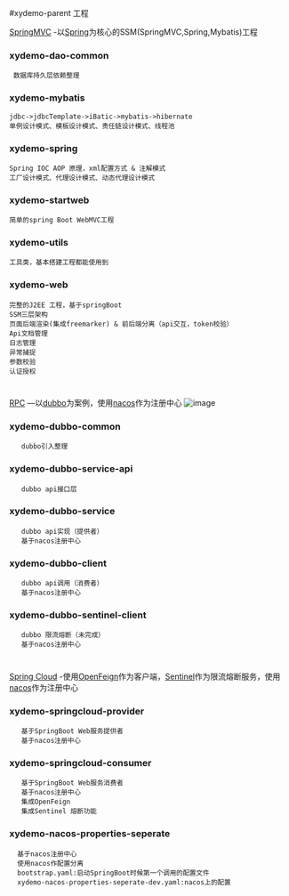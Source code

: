#xydemo-parent 工程

[SpringMVC](http://www.springmvc.cn/) -以[Spring](https://spring.io/)为核心的SSM(SpringMVC,Spring,Mybatis)工程
### xydemo-dao-common
     数据库持久层依赖整理

### xydemo-mybatis
    jdbc->jdbcTemplate->iBatic->mybatis->hibernate
    单例设计模式、模板设计模式、责任链设计模式、线程池

### xydemo-spring
    Spring IOC AOP 原理，xml配置方式 & 注解模式
    工厂设计模式、代理设计模式、动态代理设计模式

### xydemo-startweb
    简单的spring Boot WebMVC工程

### xydemo-utils
    工具类，基本搭建工程都能使用到
    
### xydemo-web
    完整的J2EE 工程，基于springBoot  
    SSM三层架构
    页面后端渲染(集成freemarker) & 前后端分离（api交互，token校验）
    Api文档管理
    日志管理
    异常捕捉
    参数校验
    认证授权
 #
 [RPC](https://www.jianshu.com/p/7d6853140e13) —以[dubbo](http://dubbo.apache.org/)为案例，使用[nacos](https://nacos.io)作为注册中心
 ![image](http://dubbo.apache.org/img/architecture.png)

### xydemo-dubbo-common
       dubbo引入整理
 
### xydemo-dubbo-service-api
       dubbo api接口层
        
### xydemo-dubbo-service
       dubbo api实现（提供者）
       基于nacos注册中心
       
### xydemo-dubbo-client
       dubbo api调用（消费者）
       基于nacos注册中心
 
### xydemo-dubbo-sentinel-client
       dubbo 限流熔断（未完成）
       基于nacos注册中心
   
 
#
 [Spring Cloud](https://www.springcloud.cc/) -使用[OpenFeign](https://spring.io/projects/spring-cloud-openfeign)作为客户端，[Sentinel](https://github.com/alibaba/Sentinel)作为限流熔断服务，使用[nacos](https://nacos.io)作为注册中心

### xydemo-springcloud-provider
       基于SpringBoot Web服务提供者 
       基于nacos注册中心  

### xydemo-springcloud-consumer
       基于SpringBoot Web服务消费者
       基于nacos注册中心
       集成OpenFeign
       集成Sentinel 熔断功能
       
### xydemo-nacos-properties-seperate
      基于nacos注册中心
      使用nacos作配置分离
      bootstrap.yaml:启动SpringBoot时候第一个调用的配置文件
      xydemo-nacos-properties-seperate-dev.yaml:nacos上的配置
          

